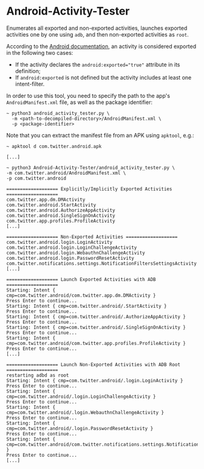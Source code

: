 # Android-Activity-Tester
Enumerates all exported and non-exported activities, launches exported activities one by one using `adb`, and then non-exported activities as `root`.

According to the [Android documentation](https://developer.android.com/guide/topics/manifest/activity-element#exported), an activity is considered exported in the following two cases:

* If the activity declares the `android:exported="true"` attribute in its definition;
* If `android:exported` is not defined but the activity includes at least one intent-filter.

In order to use this tool, you need to specify the path to the app's `AndroidManifest.xml` file, as well as the package identifier:

```
~ python3 android_activity_tester.py \
  -m <path-to-decompiled-directory>/AndroidManifest.xml \
  -p <package-identifier>
```

Note that you can extract the manifest file from an APK using `apktool`, e.g.:

```
~ apktool d com.twitter.android.apk

[...]

~ python3 Android-Activity-Tester/android_activity_tester.py \
-m com.twitter.android/AndroidManifest.xml \
-p com.twitter.android

=================== Explicitly/Implicitly Exported Activities =================== 
com.twitter.app.dm.DMActivity
com.twitter.android.StartActivity
com.twitter.android.AuthorizeAppActivity
com.twitter.android.SingleSignOnActivity
com.twitter.app.profiles.ProfileActivity
[...]

=================== Non-Exported Activities ===================
com.twitter.android.login.LoginActivity
com.twitter.android.login.LoginChallengeActivity
com.twitter.android.login.WebauthnChallengeActivity
com.twitter.android.login.PasswordResetActivity
com.twitter.notifications.settings.NotificationFiltersSettingsActivity
[...]

=================== Launch Exported Activities with ADB ===================
Starting: Intent { cmp=com.twitter.android/com.twitter.app.dm.DMActivity }
Press Enter to continue...
Starting: Intent { cmp=com.twitter.android/.StartActivity }
Press Enter to continue...
Starting: Intent { cmp=com.twitter.android/.AuthorizeAppActivity }
Press Enter to continue...
Starting: Intent { cmp=com.twitter.android/.SingleSignOnActivity }
Press Enter to continue...
Starting: Intent { cmp=com.twitter.android/com.twitter.app.profiles.ProfileActivity }
Press Enter to continue...
[...]

=================== Launch Non-Exported Activities with ADB Root ===================
restarting adbd as root
Starting: Intent { cmp=com.twitter.android/.login.LoginActivity }
Press Enter to continue...
Starting: Intent { cmp=com.twitter.android/.login.LoginChallengeActivity }
Press Enter to continue...
Starting: Intent { cmp=com.twitter.android/.login.WebauthnChallengeActivity }
Press Enter to continue...
Starting: Intent { cmp=com.twitter.android/.login.PasswordResetActivity }
Press Enter to continue...
Starting: Intent { cmp=com.twitter.android/com.twitter.notifications.settings.NotificationFiltersSettingsActivity }
Press Enter to continue...
[...]
